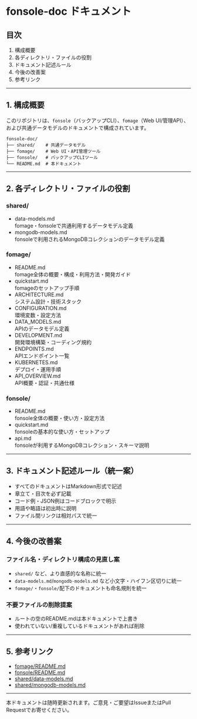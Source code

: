 # fonsole-doc ドキュメント

## 目次
1. 構成概要
2. 各ディレクトリ・ファイルの役割
3. ドキュメント記述ルール
4. 今後の改善案
5. 参考リンク

---

## 1. 構成概要

このリポジトリは、`fonsole`（バックアップCLI）、`fomage`（Web UI/管理API）、および共通データモデルのドキュメントで構成されています。

```
fonsole-doc/
├── shared/    # 共通データモデル
├── fomage/    # Web UI・API管理ツール
├── fonsole/   # バックアップCLIツール
└── README.md  # 本ドキュメント
```

---

## 2. 各ディレクトリ・ファイルの役割

### shared/
- data-models.md  
  fomage・fonsoleで共通利用するデータモデル定義
- mongodb-models.md  
  fonsoleで利用されるMongoDBコレクションのデータモデル定義

### fomage/
- README.md  
  fomage全体の概要・構成・利用方法・開発ガイド
- quickstart.md  
  fomageのセットアップ手順
- ARCHITECTURE.md  
  システム設計・技術スタック
- CONFIGURATION.md  
  環境変数・設定方法
- DATA_MODELS.md  
  APIのデータモデル定義
- DEVELOPMENT.md  
  開発環境構築・コーディング規約
- ENDPOINTS.md  
  APIエンドポイント一覧
- KUBERNETES.md  
  デプロイ・運用手順
- API_OVERVIEW.md  
  API概要・認証・共通仕様

### fonsole/
- README.md  
  fonsole全体の概要・使い方・設定方法
- quickstart.md  
  fonsoleの基本的な使い方・セットアップ
- api.md  
  fonsoleが利用するMongoDBコレクション・スキーマ説明

---

## 3. ドキュメント記述ルール（統一案）

- すべてのドキュメントはMarkdown形式で記述
- 章立て・目次を必ず記載
- コード例・JSON例はコードブロックで明示
- 用語や略語は初出時に説明
- ファイル間リンクは相対パスで統一

---

## 4. 今後の改善案

### ファイル名・ディレクトリ構成の見直し案
- `shared/` など、より直感的な名称に統一
- `data-models.md`/`mongodb-models.md` など小文字・ハイフン区切りに統一
- `fomage/`・`fonsole/`配下のドキュメントも命名規則を統一

### 不要ファイルの削除提案
- ルートの空のREADME.mdは本ドキュメントで上書き
- 使われていない/重複しているドキュメントがあれば削除

---

## 5. 参考リンク

- [fomage/README.md](fomage/README.md)
- [fonsole/README.md](fonsole/README.md)
- [shared/data-models.md](shared/data-models.md)
- [shared/mongodb-models.md](shared/mongodb-models.md)

---

本ドキュメントは随時更新されます。ご意見・ご要望はIssueまたはPull Requestでお寄せください。

